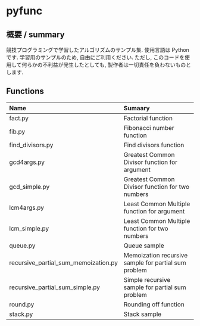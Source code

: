 # pyfunc

## 概要 / summary

競技プログラミングで学習したアルゴリズムのサンプル集. 使用言語は Python です. 学習用のサンプルのため, 自由にご利用ください.
ただし, このコードを使用して何らかの不利益が発生したとしても, 製作者は一切責任を負わないものとします.

## Functions

| Name | Sumaary |
|:-|:-|
| fact.py | Factorial function |
| fib.py | Fibonacci number function |
| find_divisors.py | Find divisors function |
| gcd4args.py | Greatest Common Divisor function for argument |
| gcd_simple.py | Greatest Common Divisor function for two numbers |
| lcm4args.py | Least Common Multiple function for argument|
| lcm_simple.py | Least Common Multiple function for two numbers |
| queue.py | Queue sample |
| recursive_partial_sum_memoization.py | Memoization recursive sample for partial sum problem | 
| recursive_partial_sum_simple.py | Simple recursive sample for partial sum problem |
| round.py | Rounding off function |
| stack.py | Stack sample |